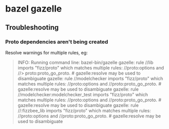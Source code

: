 # bazel gazelle

## Troubleshooting

### Proto dependencies aren't being created

Resolve warnings for multiple rules, eg:

> INFO: Running command line: bazel-bin/gazelle
> gazelle: rule //lib imports "fizz/proto" which matches multiple rules: //proto:options and //> proto:proto_go_proto. # gazelle:resolve may be used to disambiguate
> gazelle: rule //modelchecker imports "fizz/proto" which matches multiple rules: //proto:options and //proto:proto_go_proto. # gazelle:resolve may be used to disambiguate
> gazelle: rule //modelchecker:modelchecker_test imports "fizz/proto" which matches multiple rules: //proto:options and //proto:proto_go_proto. # gazelle:resolve may be used to disambiguate
> gazelle: rule //:fizzbee_lib imports "fizz/proto" which matches multiple rules: //proto:options and //proto:proto_go_proto. # gazelle:resolve may be used to disambiguate
